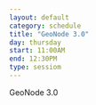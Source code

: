 ```yaml
---
layout: default
category: schedule
title: "GeoNode 3.0"
day: thursday
start: 11:00AM
end: 12:30PM
type: sessiom
---
```


GeoNode 3.0
